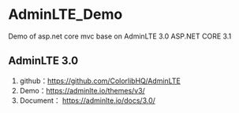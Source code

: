 # AdminLTE_Demo
Demo of asp.net core mvc base on AdminLTE 3.0
ASP.NET CORE 3.1

## AdminLTE 3.0
1. github：https://github.com/ColorlibHQ/AdminLTE
2. Demo：https://adminlte.io/themes/v3/
3. Document： https://adminlte.io/docs/3.0/
